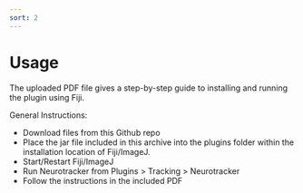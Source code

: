 ```yaml
---
sort: 2
---
```


# Usage
The uploaded PDF file gives a step-by-step guide to installing and running the plugin using Fiji.

General Instructions:
* Download files from this Github repo
* Place the jar file included in this archive into the plugins folder within the installation location of Fiji/ImageJ.
* Start/Restart Fiji/ImageJ
* Run Neurotracker from Plugins > Tracking > Neurotracker
* Follow the instructions in the included PDF







